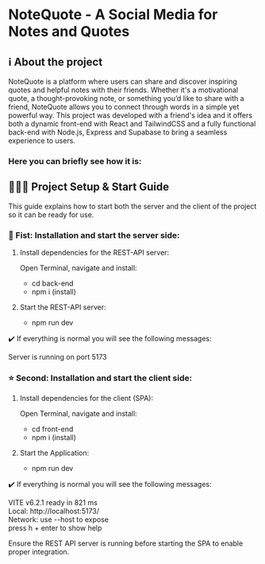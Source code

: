 # NoteQuote - A Social Media for Notes and Quotes

## ℹ️ About the project
NoteQuote is a platform where users can share and discover inspiring quotes and helpful notes with their friends. Whether it's a motivational quote, a thought-provoking note, or something you’d like to share with a friend, NoteQuote allows you to connect through words in a simple yet powerful way. This project was developed with a friend's idea and it offers both a dynamic front-end with React and TailwindCSS and a fully functional back-end with Node.js, Express and Supabase to bring a seamless experience to users.

### Here you can briefly see how it is: <br>


## 👨🏼‍💻 Project Setup & Start Guide

This guide explains how to start both the server and the client of the project so it can be ready for use.

### 🤖 Fist: Installation and start the server side:

1. Install dependencies for the REST-API server:

    Open Terminal, navigate and install:
    - cd back-end
    - npm i (install)

3. Start the REST-API server:
    - npm run dev

✔️ If everything is normal you will see the following messages:

   Server is running on port 5173    

### ⭐ Second: Installation and start the client side:

1. Install dependencies for the client (SPA):

    Open Terminal, navigate and install:
    - cd front-end
    - npm i (install)

3. Start the Application:
    - npm run dev

✔️ If everything is normal you will see the following messages:

VITE v6.2.1  ready in 821 ms
    <br>Local:   http://localhost:5173/
    <br>Network: use --host to expose
    <br>press h + enter to show help

Ensure the REST API server is running before starting the SPA to enable proper integration.
